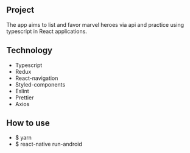 ## **Project**

The app aims to list and favor marvel heroes via api and practice using typescript in React applications.



## **Technology**
- Typescript
- Redux
- React-navigation
- Styled-components
- Eslint
- Prettier
- Axios

## **How to use**
- $ yarn 
- $ react-native run-android


